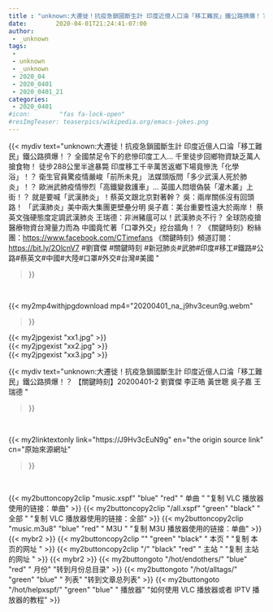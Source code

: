 ```yaml
---
title : "unknown:大遷徙！抗疫急鎖國斷生計 印度近億人口淪「移工難民」鐵公路擠爆！？ 【關鍵時刻】20200401-2 劉寶傑 李正皓 黃世聰 吳子嘉 王瑞德 "
date:        2020-04-01T21:24:41-07:00
author:
 - _unknown
tags:
 - 
 - unknown
 - _unknown
 - 2020_04
 - 2020_0401
 - 2020_0401_21
categories:
 - 2020_0401
#icon:        "fas fa-lock-open"
#resImgTeaser: teaserpics/wikipedia.org/emacs-jokes.png
---
```







{{< mydiv text="unknown:大遷徙！抗疫急鎖國斷生計 印度近億人口淪「移工難民」鐵公路擠爆！？ 全國禁足令下的悲慘印度工人… 千里徒步回鄉物資缺乏萬人搶食物！ 徒步288公里半途暴斃 印度移工千辛萬苦返鄉下場竟慘洗「化學浴」！？ 衛生官員驚疫情嚴峻「前所未見」 法媒頭版問「多少武漢人死於肺炎」！？ 歐洲武肺疫情慘烈「高鐵變救護車」… 英國人悶壞偽裝「灌木叢」上街！？ 就是要喊「武漢肺炎」！蔡英文跟北京對著幹？ 吳：兩岸關係沒有回頭路！ 「武漢肺炎」美中兩大集團更壁壘分明 吳子嘉：美台重要性遠大於兩岸！ 蔡英文強硬態度定調武漢肺炎 王瑞德：非洲豬瘟可以！武漢肺炎不行？ 全球防疫搶醫療物資台灣量力而為 中國竟忙著「口罩外交」挖台牆角！？  《關鍵時刻》粉絲團：https://www.facebook.com/CTimefans 《關鍵時刻》頻道訂閱：https://bit.ly/2OlcnV7  #劉寶傑 #關鍵時刻 #新冠肺炎#武肺#印度#移工#鐵路#公路#蔡英文#中國#大陸#口罩#外交#台灣#美國 "
>}}
<br>


{{< my2mp4withjpgdownload mp4="20200401_na_j9hv3ceun9g.webm"
>}}

{{< my2jpgexist "xx1.jpg" >}}<br>
{{< my2jpgexist "xx2.jpg" >}}<br>
{{< my2jpgexist "xx3.jpg" >}}<br>



{{< mydiv text="unknown:大遷徙！抗疫急鎖國斷生計 印度近億人口淪「移工難民」鐵公路擠爆！？ 【關鍵時刻】20200401-2 劉寶傑 李正皓 黃世聰 吳子嘉 王瑞德 "
>}}
<br>

{{< my2linktextonly link="https://J9Hv3cEuN9g"
en="the origin source link" cn="原始來源網址"
>}}


<br>


{{< my2buttoncopy2clip "music.xspf"        "blue"   "red"    " 单曲 "  "复制 VLC 播放器使用的链接：单曲" >}} {{< my2buttoncopy2clip "/all.xspf"         "green"  "black"  " 全部 "  "复制 VLC 播放器使用的链接：全部" >}} {{< my2buttoncopy2clip "music.m3u8"        "blue"   "red"    " M3U  "    "复制 M3U 播放器使用的链接：单曲" >}} {{< mybr2 >}} {{< my2buttoncopy2clip ""                  "green"  "black"  " 本页 "    "复制 本页的网址 " >}} {{< my2buttoncopy2clip "/"                 "black"  "red"    " 主站 "    "复制 主站的网址 " >}} {{< mybr2 >}} {{< my2buttongoto      "/hot/endothers/"   "blue"   "red"    " 月份"   "转到月份总目录" >}} {{< my2buttongoto      "/hot/alltags/"     "green"  "blue"   " 列表"   "转到文章总列表" >}} {{< my2buttongoto      "/hot/helpxspf/"    "green"  "blue"   " 播放器" "如何使用 VLC 播放器或者 IPTV 播放器的教程" >}} 
